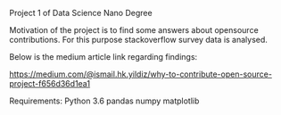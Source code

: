 
Project 1 of Data Science Nano Degree 

Motivation of the project is to find some answers about opensource contributions.
For this purpose stackoverflow survey data is analysed.


Below is the medium article link regarding findings:

https://medium.com/@ismail.hk.yildiz/why-to-contribute-open-source-project-f656d36d1ea1

Requirements:
Python 3.6
pandas
numpy
matplotlib


